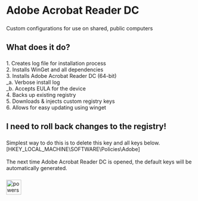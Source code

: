<h1 align="left">Adobe Acrobat Reader DC</h1>

###

<p align="left">Custom configurations for use on shared, public computers</p>

###

<h2 align="left">What does it do?</h2>

###

<p align="left">1. Creates log file for installation process<br>2. Installs WinGet and all dependencies<br>3. Installs Adobe Acrobat Reader DC (64-bit)<br>_a. Verbose install log<br>_b. Accepts EULA for the device<br>4. Backs up existing registry<br>5. Downloads & injects custom registry keys<br>6. Allows for easy updating using winget</p>

###

<h2 align="left">I need to roll back changes to the registry!</h2>

###

<p align="left">Simplest way to do this is to delete this key and all keys below.<br>[HKEY_LOCAL_MACHINE\SOFTWARE\Policies\Adobe]<br><br>The next time Adobe Acrobat Reader DC is opened, the default keys will be automatically generated.</p>

###

<div align="left">
  <img src="https://skillicons.dev/icons?i=powershell" height="40" alt="powershell logo"  />
</div>

###
